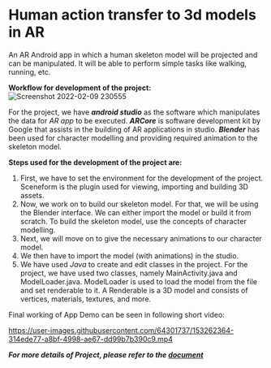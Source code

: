 # **Human action transfer to 3d models in AR**

An AR Android app in which a human skeleton model will be projected and can be manipulated. It will be able to perform simple tasks like walking, running, etc.

**Workflow for development of the project:**
![Screenshot 2022-02-09 230555](https://user-images.githubusercontent.com/64301737/153257664-f1c212f8-4335-4d97-8cb2-3e9596a923d6.png)

For the project, we have ***android studio*** as the software which manipulates the data for *AR app* to be executed. ***ARCore*** is software development kit by Google that assists in the building of AR applications in studio. ***Blender*** has been used for character modelling and providing required animation to the skeleton model.

**Steps used for the development of the project are:**
1. First, we have to set the environment for the development of the project. Sceneform is the plugin used for viewing, importing and building 3D assets.
2. Now, we work on to build our skeleton model. For that, we will be using the Blender interface. We can either import the model or build it from scratch. To build the skeleton model, use the concepts of character modelling.
3. Next, we will move on to give the necessary animations to our character model.
4. We then have to import the model (with animations) in the studio.
5. We have used *Java* to create and edit classes in the project. For the project, we have used two classes, namely MainActivity.java and ModelLoader.java. ModelLoader is used to load the model from the file and set renderable to it. A Renderable is a 3D model and consists of vertices, materials, textures, and more.

Final working of App Demo can be seen in following short video:


https://user-images.githubusercontent.com/64301737/153262364-314ede77-a8bf-4998-ae67-dd99b7b390c9.mp4



***For more details of Project, please refer to the [document](https://drive.google.com/file/d/1TqeLK_097W4uU8u9IdUMd_uGbneI41ez/view?usp=sharing)***
